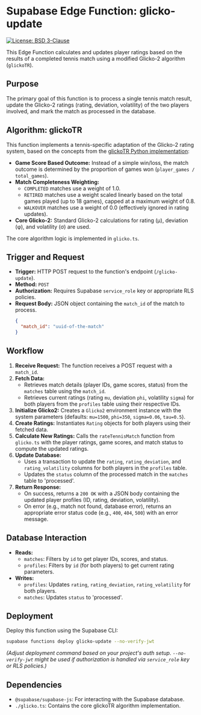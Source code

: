 # Supabase Edge Function: glicko-update

[![License: BSD 3-Clause](https://img.shields.io/badge/License-BSD%203--Clause-blue.svg)](https://opensource.org/licenses/BSD-3-Clause)

This Edge Function calculates and updates player ratings based on the results of a completed tennis match using a modified Glicko-2 algorithm (`glickoTR`).

## Purpose

The primary goal of this function is to process a single tennis match result, update the Glicko-2 ratings (rating, deviation, volatility) of the two players involved, and mark the match as processed in the database.

## Algorithm: glickoTR

This function implements a tennis-specific adaptation of the Glicko-2 rating system, based on the concepts from the [glickoTR Python implementation](https://github.com/XiaoTianFan/glickoTR):

*   **Game Score Based Outcome:** Instead of a simple win/loss, the match outcome is determined by the proportion of games won (`player_games / total_games`).
*   **Match Completeness Weighting:**
    *   `COMPLETED` matches use a weight of 1.0.
    *   `RETIRED` matches use a weight scaled linearly based on the total games played (up to 18 games), capped at a maximum weight of 0.8.
    *   `WALKOVER` matches use a weight of 0.0 (effectively ignored in rating updates).
*   **Core Glicko-2:** Standard Glicko-2 calculations for rating (μ), deviation (φ), and volatility (σ) are used.

The core algorithm logic is implemented in `glicko.ts`.

## Trigger and Request

*   **Trigger:** HTTP POST request to the function's endpoint (`/glicko-update`).
*   **Method:** `POST`
*   **Authorization:** Requires Supabase `service_role` key or appropriate RLS policies.
*   **Request Body:** JSON object containing the `match_id` of the match to process.
    ```json
    {
      "match_id": "uuid-of-the-match"
    }
    ```

## Workflow

1.  **Receive Request:** The function receives a POST request with a `match_id`.
2.  **Fetch Data:**
    *   Retrieves match details (player IDs, game scores, status) from the `matches` table using the `match_id`.
    *   Retrieves current ratings (rating `mu`, deviation `phi`, volatility `sigma`) for both players from the `profiles` table using their respective IDs.
3.  **Initialize Glicko2:** Creates a `Glicko2` environment instance with the system parameters (defaults: `mu=1500`, `phi=350`, `sigma=0.06`, `tau=0.5`).
4.  **Create Ratings:** Instantiates `Rating` objects for both players using their fetched data.
5.  **Calculate New Ratings:** Calls the `rateTennisMatch` function from `glicko.ts` with the player ratings, game scores, and match status to compute the updated ratings.
6.  **Update Database:**
    *   Uses a transaction to update the `rating`, `rating_deviation`, and `rating_volatility` columns for both players in the `profiles` table.
    *   Updates the `status` column of the processed match in the `matches` table to 'processed'.
7.  **Return Response:**
    *   On success, returns a `200 OK` with a JSON body containing the updated player profiles (ID, rating, deviation, volatility).
    *   On error (e.g., match not found, database error), returns an appropriate error status code (e.g., `400`, `404`, `500`) with an error message.

## Database Interaction

*   **Reads:**
    *   `matches`: Filters by `id` to get player IDs, scores, and status.
    *   `profiles`: Filters by `id` (for both players) to get current rating parameters.
*   **Writes:**
    *   `profiles`: Updates `rating`, `rating_deviation`, `rating_volatility` for both players.
    *   `matches`: Updates `status` to 'processed'.

## Deployment

Deploy this function using the Supabase CLI:

```bash
supabase functions deploy glicko-update --no-verify-jwt
```

*(Adjust deployment command based on your project's auth setup. `--no-verify-jwt` might be used if authorization is handled via `service_role` key or RLS policies.)*

## Dependencies

*   `@supabase/supabase-js`: For interacting with the Supabase database.
*   `./glicko.ts`: Contains the core glickoTR algorithm implementation. 